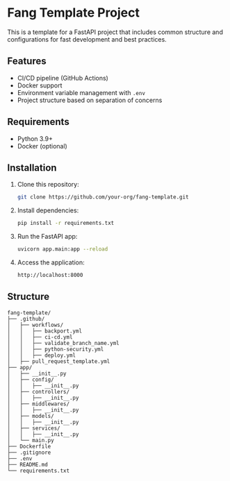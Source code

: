 # Fang Template Project

This is a template for a FastAPI project that includes common structure and configurations for fast development and best practices. 

## Features
- CI/CD pipeline (GitHub Actions)
- Docker support
- Environment variable management with `.env`
- Project structure based on separation of concerns

## Requirements
- Python 3.9+
- Docker (optional)

## Installation

1. Clone this repository:
   ```bash
   git clone https://github.com/your-org/fang-template.git
    ```
2. Install dependencies:
    ```bash
    pip install -r requirements.txt
    ```
3. Run the FastAPI app:
    ```bash
    uvicorn app.main:app --reload
    ```
4. Access the application:
    ```bash
    http://localhost:8000
    ```

## Structure
    fang-template/
    ├── .github/
    │   ├── workflows/
    │   │   ├── backport.yml
    │   │   ├── ci-cd.yml
    │   │   ├── validate_branch_name.yml
    │   │   ├── python-security.yml
    │   │   ├── deploy.yml
    │   ├── pull_request_template.yml
    ├── app/
    │   ├── __init__.py
    │   ├── config/
    │   │   ├── __init__.py
    │   ├── controllers/
    │   │   ├── __init__.py
    │   ├── middlewares/
    │   │   ├── __init__.py
    │   ├── models/
    │   │   ├── __init__.py
    │   ├── services/
    │   │   ├── __init__.py
    │   └── main.py
    ├── Dockerfile
    ├── .gitignore
    ├── .env
    ├── README.md
    └── requirements.txt